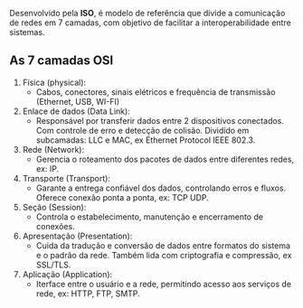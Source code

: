 Desenvolvido pela **ISO**, é modelo de referência que divide a comunicação de redes em 7 camadas, com objetivo de facilitar a interoperabilidade entre sistemas.

## As 7 camadas OSI

1. Física (physical): 
	- Cabos, conectores, sinais elétricos e frequência de transmissão (Ethernet, USB, WI-FI)
2. Enlace de dados (Data Link):
	- Responsável por transferir dados entre 2 dispositivos conectados. Com controle de erro e detecção de colisão. Dividido em subcamadas: LLC e MAC, ex Ethernet Protocol IEEE 802.3.
3. Rede (Network): 
	- Gerencia o roteamento dos pacotes de dados entre diferentes redes, ex: IP.
4. Transporte (Transport): 
	- Garante a entrega confiável dos dados, controlando erros e fluxos. Oferece conexão ponta a ponta, ex: TCP UDP.
5. Seção (Session): 
	- Controla o estabelecimento, manutenção e encerramento de conexões.
6. Apresentação (Presentation): 
	- Cuida da tradução e conversão de dados entre formatos do sistema e o padrão da rede. Também lida com criptografia e compressão, ex SSL/TLS.
7. Aplicação (Application): 
	- Iterface entre o usuário e a rede, permitindo acesso aos serviços de rede, ex: HTTP, FTP, SMTP.